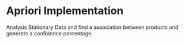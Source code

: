 # Apriori Implementation
Analysis Stationary Data and find a association between products and generate a confidence percentage.

